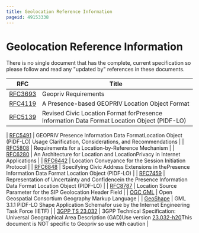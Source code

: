 ```yaml
---
title: Geolocation Reference Information
pageid: 49153338
---
```


# Geolocation Reference Information

There is no single document that has the complete, current specification so please follow and read any "updated by" references in these documents.

| RFC | Title |
| --- | --- |
| [RFC3693](https://www.rfc-editor.org/rfc/rfc3693) | Geopriv Requirements |
| [RFC4119](https://www.rfc-editor.org/rfc/rfc4119) | A Presence-based GEOPRIV Location Object Format |
| [RFC5139](https://www.rfc-editor.org/rfc/rfc5139) | Revised Civic Location Format forPresence Information Data Format Location Object (PIDF-LO) |
| 
[RFC5491](https://www.rfc-editor.org/rfc/rfc5491) | GEOPRIV Presence Information Data FormatLocation Object (PIDF-LO) Usage Clarification, Considerations, and Recommendations |
| [RFC5808](https://www.rfc-editor.org/rfc/rfc5808) | Requirements for a Location-by-Reference Mechanism |
| [RFC6280](https://www.rfc-editor.org/rfc/rfc6280) | An Architecture for Location and LocationPrivacy in Internet Applications |
| 
[RFC6442](https://www.rfc-editor.org/rfc/rfc6442) | Location Conveyance for the Session Initiation Protocol |
| [RFC6848](https://www.rfc-editor.org/rfc/rfc6848) | Specifying Civic Address Extensions in thePresence Information Data Format Location Object (PIDF-LO) |
| [RFC7459](https://www.rfc-editor.org/rfc/rfc7459) | Representation of Uncertainty and Confidencein the Presence Information Data Format Location Object (PIDF-LO) |
| [RFC8787](https://www.rfc-editor.org/rfc/rfc8787) | Location Source Parameter for the SIP Geolocation Header Field |
| 
[OGC GML](https://www.ogc.org/standards/gml) | Open Geospatial Consortium Geography Markup Language |
| 
[GeoShape](https://portal.ogc.org/files/?artifact_id=21630#:~:text=This%20GML%203.1.-uses%20the%20separately%20specified%20geoshape) | GML 3.1.1 PIDF-LO Shape Application Schemafor use by the Internet Engineering Task Force (IETF) |
| 
[3GPP TS 23.032](https://www.3gpp.org/ftp/Specs/archive/23_series/23.032/) | 3GPP Technical Specification: Universal Geographical Area Description (GAD)Use version [23.032-h20](https://www.3gpp.org/ftp/Specs/archive/23_series/23.032/23032-h20.zip)This document is NOT specific to Geopriv so use with caution |
